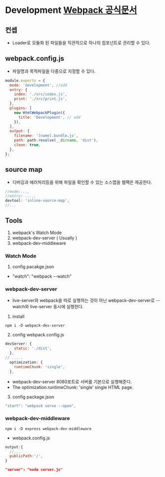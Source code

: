 # Development [Webpack 공식문서](https://webpack.js.org/guides/development)

## 컨셉

- Loader로 모듈화 된 파일들을 직관적으로 하나의 컴포넌트로 관리할 수 있다.

## webpack.config.js

- 파일명과 목적파일을 다중으로 지정할 수 있다.

```javascript
module.exports = {
  mode: 'development', //add
  entry: {
    index: './src/index.js',
    print: './src/print.js',
  },
  plugins: [
    new HtmlWebpackPlugin({
      title: 'Development', // add
    }),
  ],
  output: {
    filename: '[name].bundle.js',
    path: path.resolve(__dirname, 'dist'),
    clean: true,
  },
};
```

## source map

- 디버깅과 에러처리등을 위해 파일을 확인할 수 있는 소스맵을 웹팩은 제공한다.

```javascript
//mode:...,
//entry: ....,
devtool: 'inline-source-map',
//...
```

## Tools

1. webpack's Watch Mode
2. webpack-dev-server ( Usually )
3. webpack-dev-middleware

### Watch Mode

1. config pacakge.json

- "watch": "webpack --watch"

### webpack-dev-server

- live-server와 webpack을 따로 실행하는 것이 아닌 webpack-dev-server로 --watch와 live-server 동시에 실행한다.

1. install

```shell
npm i -D webpack-dev-server
```

2. config webpack.config.js

```javascript
devServer: {
    static: './dist',
  },
// .....
  optimization: {
    runtimeChunk: 'single',
  },
```

- webpack-dev-server 8080포트로 서버를 기본으로 실행해준다.
- The optimization.runtimeChunk: 'single' single HTML page.

3. config package.json

```javascript
"start": "webpack serve --open",
```

### webpack-dev-middleware

```shell
npm i -D express webpack-dev-middleware
```

- webpack.config.js

```javascript
output:{
  //...
  publicPath:'/',
}
```

```json
"server": "node server.js"
```
